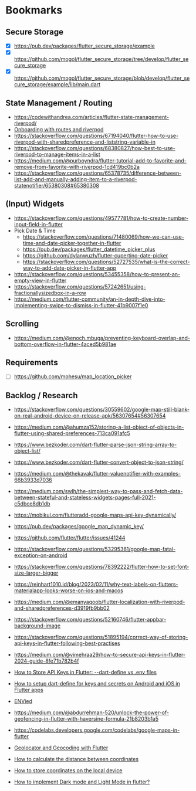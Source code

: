 # Bookmarks

## Secure Storage

- [x] https://pub.dev/packages/flutter_secure_storage/example
- [x] https://github.com/mogol/flutter_secure_storage/tree/develop/flutter_secure_storage
- [x] https://github.com/mogol/flutter_secure_storage/blob/develop/flutter_secure_storage/example/lib/main.dart

## State Management / Routing

- https://codewithandrea.com/articles/flutter-state-management-riverpod/
- [Onboarding with routes and riverpod](https://flutterexplained.com/p/flutter-onboarding-with-riverpod)
- https://stackoverflow.com/questions/67194040/flutter-how-to-use-riverpod-with-sharedpreference-and-liststring-variable-in
- https://stackoverflow.com/questions/68380827/how-best-to-use-riverpod-to-manage-items-in-a-list
- https://medium.com/@purboyndra/flutter-tutorial-add-to-favorite-and-remove-from-favorite-with-riverpod-1cd419bc0b2a
- https://stackoverflow.com/questions/65378735/difference-between-list-add-and-manually-adding-item-to-a-riverpod-statenotifier/65380308#65380308

## (Input) Widgets

- https://stackoverflow.com/questions/49577781/how-to-create-number-input-field-in-flutter
- Pick Date & Time
  - https://stackoverflow.com/questions/71480069/how-we-can-use-time-and-date-picker-together-in-flutter
  - https://pub.dev/packages/flutter_datetime_picker_plus
  - https://github.com/dylanwuzh/flutter-cupertino-date-picker
  - https://stackoverflow.com/questions/52727535/what-is-the-correct-way-to-add-date-picker-in-flutter-app
- https://stackoverflow.com/questions/53455358/how-to-present-an-empty-view-in-flutter
- https://stackoverflow.com/questions/57242651/using-fractionallysizedbox-in-a-row
- https://medium.com/flutter-community/an-in-depth-dive-into-implementing-swipe-to-dismiss-in-flutter-41b9007f1e0

## Scrolling

- https://medium.com/@enoch.mbuga/preventing-keyboard-overlap-and-bottom-overflow-in-flutter-4aced5b981ae

## Requirements

- [ ] https://github.com/mohesu/map_location_picker

## Backlog / Research

- https://stackoverflow.com/questions/30559602/google-map-still-blank-on-real-android-device-on-release-apk/56307654#56307654

- https://medium.com/@ahumza152/storing-a-list-object-of-objects-in-flutter-using-shared-preferences-713ca091afc5
- https://www.bezkoder.com/dart-flutter-parse-json-string-array-to-object-list/
- https://www.bezkoder.com/dart-flutter-convert-object-to-json-string/

- https://medium.com/@thekavak/flutter-valuenotifier-with-examples-66b3933d7036

- https://medium.com/swlh/the-simplest-way-to-pass-and-fetch-data-between-stateful-and-stateless-widgets-pages-full-2021-c5dbce8db1db
- https://mobikul.com/flutteradd-google-maps-api-key-dynamically/
- https://pub.dev/packages/google_map_dynamic_key/
- https://github.com/flutter/flutter/issues/41244

- https://stackoverflow.com/questions/53295361/google-map-fatal-exception-on-android

- https://stackoverflow.com/questions/78392222/flutter-how-to-set-font-size-larger-bigger
- https://reinhart1010.id/blog/2023/02/11/why-text-labels-on-flutters-materialapp-looks-worse-on-ios-and-macos

- https://medium.com/@emanyaqoob/flutter-localization-with-riverpod-and-sharedpreferences-d3919fb9bb02

- https://stackoverflow.com/questions/52160746/flutter-appbar-background-image

- https://stackoverflow.com/questions/51895194/correct-way-of-storing-api-keys-in-flutter-following-best-practises
- https://medium.com/@vimehraa29/how-to-secure-api-keys-in-flutter-2024-guide-8fe71b782b4f

- [How to Store API Keys in Flutter: --dart-define vs .env files](https://codewithandrea.com/articles/flutter-api-keys-dart-define-env-files/)
- [How to setup dart-define for keys and secrets on Android and iOS in Flutter apps](https://medium.com/flutter-community/how-to-setup-dart-define-for-keys-and-secrets-on-android-and-ios-in-flutter-apps-4f28a10c4b6c)

- [ENVied](https://codewithandrea.com/articles/flutter-api-keys-dart-define-env-files/#enter-envied)

- https://medium.com/@abdurrehman-520/unlock-the-power-of-geofencing-in-flutter-with-haversine-formula-21b8203b1a5
- https://codelabs.developers.google.com/codelabs/google-maps-in-flutter

- [Geolocator and Geocoding with Flutter](https://medium.com/@fernnandoptr/how-to-get-users-current-location-address-in-flutter-geolocator-geocoding-be563ad6f66a)
- [How to calculate the distance between coordinates](https://pub.dev/packages/haversine_distance)
- [How to store coordinates on the local device](https://docs.flutter.dev/cookbook/persistence/key-value)

- [How to implement Dark mode and Light Mode in flutter?](https://stackoverflow.com/questions/60232070/how-to-implement-dark-mode-and-light-mode-in-flutter)
